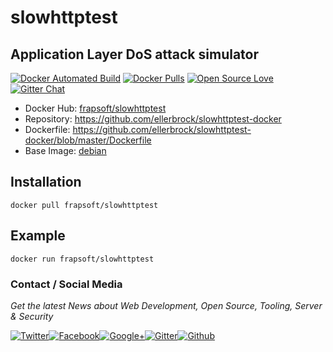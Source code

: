 # slowhttptest
## Application Layer DoS attack simulator

[![Docker Automated Build](https://img.shields.io/docker/automated/frapsoft/slowhttptest.svg)](https://hub.docker.com/r/frapsoft/slowhttptest/) [![Docker Pulls](https://img.shields.io/docker/pulls/frapsoft/slowhttptest.svg)](https://hub.docker.com/r/frapsoft/slowhttptest/) [![Open Source Love](https://badges.frapsoft.com/os/v1/open-source.svg)](https://github.com/ellerbrock/open-source-badges/) [![Gitter Chat](https://badges.gitter.im/frapsoft/frapsoft.svg)](https://gitter.im/frapsoft/frapsoft/)


- Docker Hub: [frapsoft/slowhttptest](https://hub.docker.com/r/frapsoft/slowhttptest/)
- Repository: <https://github.com/ellerbrock/slowhttptest-docker>
- Dockerfile: <https://github.com/ellerbrock/slowhttptest-docker/blob/master/Dockerfile>
- Base Image: [debian](https://hub.docker.com/_/debian/)

## Installation

`docker pull frapsoft/slowhttptest`

## Example

`docker run frapsoft/slowhttptest`

### Contact / Social Media

_Get the latest News about Web Development, Open Source, Tooling, Server & Security_

[![Twitter](https://github.frapsoft.com/social/twitter.png)](https://twitter.com/frapsoft/)[![Facebook](https://github.frapsoft.com/social/facebook.png)](https://www.facebook.com/frapsoft/)[![Google+](https://github.frapsoft.com/social/google-plus.png)](https://plus.google.com/116540931335841862774)[![Gitter](https://github.frapsoft.com/social/gitter.png)](https://gitter.im/frapsoft/frapsoft/)[![Github](https://github.frapsoft.com/social/github.png)](https://github.com/ellerbrock/)
